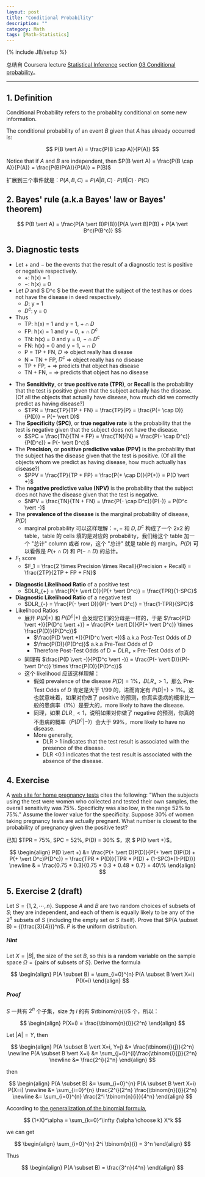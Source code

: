 ```yaml
---
layout: post
title: "Conditional Probability"
description: ""
category: Math
tags: [Math-Statistics]
---
```

{% include JB/setup %}

总结自 Coursera lecture [Statistical Inference](https://class.coursera.org/statinference-005/lecture) section [03 Conditional probability](https://class.coursera.org/statinference-005/lecture/157)。

-----

## 1. Definition

Conditional Probability refers to the probablity conditional on some new information.  

The conditional probability of an event _B_ given that _A_ has already occurred is: 

$$
	P(B \vert A) = \frac{P(B \cap A)}{P(A)}
$$

Notice that if _A_ and _B_ are independent, then $P(B \vert A) = \frac{P(B \cap A)}{P(A)} = \frac{P(B)P(A)}{P(A)} = P(B)$

扩展到三个事件就是：$P(A,B,C) = P(A \vert B,C) \cdot P(B \vert C) \cdot P(C)$

## 2. Bayes' rule (a.k.a Bayes' law or Bayes' theorem)

$$
	P(B \vert A) = \frac{P(A \vert B)P(B)}{P(A \vert B)P(B) + P(A \vert B^c)P(B^c)}
$$

## 3. Diagnostic tests 

* Let $+$ and $-$ be the events that the result of a diagnostic test is positive or negative respectively.
	* $+$: h(x) = 1
	* $-$: h(x) = 0
* Let $D$ and $ D^c $ be the event that the subject of the test has or does not have the disease in deed respectively.
	* $D$: y = 1
	* $D^c$: y = 0
* Thus
	* TP: h(x) = 1 and y = 1, $+ \cap D$
	* FP: h(x) = 1 and y = 0, $+ \cap D^c$
	* TN: h(x) = 0 and y = 0, $- \cap D^c$
	* FN: h(x) = 0 and y = 1, $- \cap D$
	* P = TP + FN, $D$ => object really has disease
	* N = TN + FP, $D^c$ => object really has no disease
	* TP + FP, $+$ => predicts that object has disease
	* TN + FN, $-$ => predicts that object has no disease
	
<!-- -->
	
* The **Sensitivity**, or **true positive rate (TPR)**, or **Recall** is the probability that the test is positive given that the subject actually has the disease. (Of all the objects that actually have disease, how much did we correctly predict as having disease?)
	* $TPR = \frac{TP}{TP + FN} = \frac{TP}{P} = \frac{P(+ \cap D)}{P(D)} = P(+ \vert D)$
* The **Specificity (SPC)**, or **true negative rate** is the probability that the test is negative given that the subject does not have the disease.
	* $SPC = \frac{TN}{TN + FP} = \frac{TN}{N} = \frac{P(- \cap D^c)}{P(D^c)} = P(- \vert D^c)$
* The **Precision**, or **positive predictive value (PPV)** is the probability that the subject has the disease given that the test is positive. (Of all the objects whom we predict as having disease, how much actually has disease?)
	* $PPV = \frac{TP}{TP + FP} = \frac{P(+ \cap D)}{P(+)} = P(D \vert +)$
* The **negative predictive value (NPV)** is the probability that the subject does not have the disease given that the test is negative.
	* $NPV = \frac{TN}{TN + FN} = \frac{P(- \cap D^c)}{P(-)} = P(D^c \vert -)$
* The **prevalence of the disease** is the marginal probability of disease, $P(D)$
	* marginal probability 可以这样理解：$+, -$ 和 $D, D^c$ 构成了一个 2x2 的 table，table 的 cells 填的是对应的 probability，我们给这个 table 加一个 "总计" column 或者 row，这个 "总计" 就是 table 的 margin。$P(D)$ 可以看做是 $P(+ \cap D)$ 和 $P(- \cap D)$ 的总计。
* $F_1$ score
	* $F_1 = \frac{2 \times Precision \times Recall}{Precision + Recall} = \frac{2TP}{2TP + FP + FN}$
	
<!-- -->

* **Diagnostic Likelihood Ratio** of a positive test
	* $DLR_{+} = \frac{P(+ \vert D)}{P(+ \vert D^c)} = \frac{TPR}{1-SPC}$
* **Diagnostic Likelihood Ratio** of a negative test
	* $DLR_{-} = \frac{P(- \vert D)}{P(- \vert D^c)} = \frac{1-TPR}{SPC}$
* Likelihood Ratios
	* 展开 $P(D \vert +)$ 和 $P(D^c \vert +)$ 会发现它们的分母是一样的，于是 $\frac{P(D \vert +)}{P(D^c \vert +)} = \frac{P(+ \vert D)}{P(+ \vert D^c)} \times \frac{P(D)}{P(D^c)}$
		* $\frac{P(D \vert +)}{P(D^c \vert +)}$ a.k.a Post-Test Odds of $D$
		* $\frac{P(D)}{P(D^c)}$ a.k.a Pre-Test Odds of $D$
		* Therefore $\text{Post-Test Odds of D} = DLR_{+} \times \text{Pre-Test Odds of D}$
	* 同理有 $\frac{P(D \vert -)}{P(D^c \vert -)} = \frac{P(- \vert D)}{P(- \vert D^c)} \times \frac{P(D)}{P(D^c)}$
	* 这个 likelihood 应该这样理解：
		* 假如 prevalence of the disease $P(D) = 1\%$，$DLR_{+} > 1$，那么 Pre-Test Odds of $D$ 肯定是大于 1/99 的，进而肯定有 $P(D \vert +) > 1\%$。这也就意味着，如果对你做了 positive 的预测，你真实患病的概率比一般的患病率（1%）是要大的，more likely to have the disease.
		* 同理，如果 $DLR_{-} < 1$，说明如果对你做了 negative 的预测，你真的不患病的概率（$P(D^c \vert -)$）会大于 99%，more likely to have no disease.
		* More generally, 
			* DLR > 1 indicates that the test result is associated with the presence of the disease.
			* DLR <0.1 indicates that the test result is associated with the absence of the disease.
		
## 4. Exercise

A [web site for home pregnancy tests](http://www.medicine.ox.ac.uk/bandolier/band64/b64-7.html) cites the following: "When the subjects using the test were women who collected and tested their own samples, the overall sensitivity was 75%. Specificity was also low, in the range 52% to 75%." Assume the lower value for the specificity. Suppose 30% of women taking pregnancy tests are actually pregnant. What number is closest to the probability of pregnancy given the positive test?

已知 $TPR = 75\%, SPC = 52\%, P(D) = 30\% $，求 $ P(D \vert +)$。  

$$
\begin{align}
	P(D \vert +) 
		&= \frac{P(+ \vert D)P(D)}{P(+ \vert D)P(D) + P(+ \vert D^c)P(D^c)} = \frac{TPR * P(D)}{TPR * P(D) + (1-SPC)*(1-P(D))} \newline
		& = \frac{0.75 * 0.3}{0.75 * 0.3 + 0.48 * 0.7} = 40\% 
\end{align}
$$

## 5. Exercise 2 (draft)

Let $S=\{1,2,\cdots,n\}$. Suppose $A$ and $B$ are two random choices of subsets of $S$; they are independent, and each of them is equally likely to be any of the $2^n$ subsets of $S$ (including the empty set or $S$ itself). Prove that $P(A \subset B) = {(\frac{3}{4})}^n$. $P$ is the uniform distribution.

##### Hint 

Let $X =  \vert B \vert$, the size of the set $B$, so this is a random variable on the sample space $\Omega = \{ \text{pairs of subsets of }S \}$. Derive the formula

$$
\begin{align}
	P(A \subset B) = \sum_{i=0}^{n} P(A \subset B  \vert  X=i) P(X=i)
\end{align}
$$

##### Proof

$S$ 一共有 $2^n$ 个子集，size 为 $i$ 的有 $\tbinom{n}{i}$ 个，所以：

$$
\begin{align}
	P(X=i) = \frac{\tbinom{n}{i}}{2^n}
\end{align}
$$

Let $\vert A \vert  = Y$, then

$$
\begin{align}
	P(A \subset B  \vert  X=i, Y=j) 
	&= \frac{\tbinom{i}{j}}{2^n} \newline
	P(A \subset B  \vert  X=i) 
	&= \sum_{j=0}^{i}\frac{\tbinom{i}{j}}{2^n} \newline
	&= \frac{2^i}{2^n}
\end{align}
$$

then

$$
\begin{align}
	P(A \subset B) 
	&= \sum_{i=0}^{n} P(A \subset B  \vert  X=i) P(X=i) \newline
	&= \sum_{i=0}^{n} \frac{2^i}{2^n} \frac{\tbinom{n}{i}}{2^n} \newline
	&= \sum_{i=0}^{n} \frac{2^i \tbinom{n}{i}}{4^n}
\end{align}
$$

According to [the generalization of the binomial formula](http://en.wikipedia.org/wiki/Binomial_coefficient#math_2), 

$$
	(1+X)^\alpha = \sum_{k=0}^\infty {\alpha \choose k} X^k
$$

we can get

$$
\begin{align}
	\sum_{i=0}^{n} 2^i \tbinom{n}{i} = 3^n
\end{align}
$$

Thus

$$
\begin{align}
	P(A \subset B) = \frac{3^n}{4^n}
\end{align}
$$